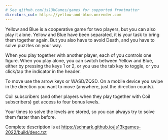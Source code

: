 ```yaml
---
# See github.com/js13kGames/games for supported frontmatter
directors_cut: https://yellow-and-blue.onrender.com
---
```

Yellow and Blue is a cooperative game for two players, but you can also play it alone. Yellow and Blue have been separated, it is your task to bring them together again. But you also have to avoid Death, and you have to solve puzzles on your way.

When you play together with another player, each of you controls one figure. When you play alone, you can switch between Yellow and Blue, either by pressing the keys 1 or 2, or you use the tab key to toggle, or you click/tap the indicator in the header.

To move use the arrow keys or WASD/ZQSD. On a mobile device you swipe in the direction you want to move (anywhere, just the direction counts).

Coil subscribers (and other players when they play together with Coil subscribers) get access to four bonus levels.

Your times to solve the levels are stored, so you can always try to solve them faster than before.

Complete description is at https://schnark.github.io/js13kgames-2022/build/desc.txt